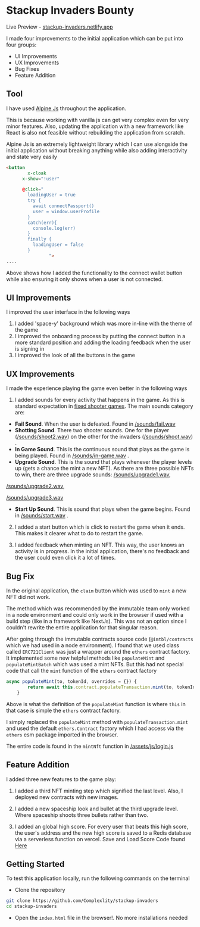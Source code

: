 # Stackup Invaders Bounty

Live Preview - [stackup-invaders.netlify.app](https://stackup-invaders.netlify.app)

I made four improvements to the initial application which can be put into four groups:

- UI Improvements
- UX Improvements
- Bug Fixes
- Feature Addition

## Tool

I have used [Alpine Js](https://alpinejs.dev/) throughout the application.

This is because working with vanilla js can get very complex even for very minor features. Also, updating the application with a new framework like React is also not feasible without rebuilding the application from scratch.

Alpine Js is an extremely lightweight library which I can use alongside the initial application without breaking anything while also adding interactivity and state very easily

```html
<button
        x-cloak
      x-show="!user"

      @click="
        loadingUser = true
        try {
          await connectPassport()
          user = window.userProfile
        }
        catch(err){
          console.log(err)
        }
        finally {
          loadingUser = false
        }
				">
....
```

Above shows how I added the functionality to the connect wallet button while also ensuring it only shows when a user is not connected.

## UI Improvements

I improved the user interface in the following ways

1. I added 'space-y' background which was more in-line with the theme of the game
2. I improved the onboarding process by putting the connect button in a more standard position and adding the loading feedback when the user is signing in
3. I improved the look of all the buttons in the game

## UX Improvements

I made the experience playing the game even better in the following ways

1. I added sounds for every activity that happens in the game. As this is standard expectation in [fixed shooter games](https://en.wikipedia.org/wiki/Category:Fixed_shooters).
The main sounds category are:

- **Fail Sound**. When the user is defeated. Found in [/sounds/fail.wav](/sounds/fail.wav)
- **Shotting Sound**. There two shooter sounds. One for the player ([/sounds/shoot2.wav](/sounds/shoot2.wav)) on the other for the invaders
([/sounds/shoot.wav](/sounds/shoot.wav)) .
- **In Game Sound**. This is the continuous sound that plays as the game is being played. Found in [/sounds/in-game.wav](/sounds/in-game.wav) .
- **Upgrade Sound**. This is the sound that plays whenever the player levels up (gets a chance the mint a new NFT). As there are three possible NFTs to win, there are three upgrade sounds: [/sounds/upgrade1.wav](/sounds/upgrade1.wav),

[/sounds/upgrade2.wav](/sounds/upgrade2.wav),

[/sounds/upgrade3.wav](/sounds/upgrade3.wav)

- **Start Up Sound**. This is sound that plays when the game begins. Found in [/sounds/start.wav](/sounds/start.wav) .

2. I added a start button which is click to restart the game when it ends. This makes it clearer what to do to restart the game.

3. I added feedback when minting an NFT. This way, the user knows an activity is in progress. In the initial application, there's no feedback and the user could even click it a lot of times.

## Bug Fix

In the original application, the `claim` button which was used to `mint` a new NFT did not work.

The method which was recommended by the immutable team only worked in a node environment and could only work in the browser if used with a build step (like in a framework like NextJs). This was not an option since I couldn't rewrite the entire application for that singular reason.

After going through the immutable contracts source code (`@imtbl/contracts` which we had used in a node environment). I found that we used class called `ERC721Client` was just a wrapper around the `ethers` contract factory. It implemented some new helpful methods like `populateMint` and `populateMintBatch` which was used a mint NFTs. But this had not special code that call the `mint` function of the `ethers` contract factory

```javascript
async populateMint(to, tokenId, overrides = {}) {
        return await this.contract.populateTransaction.mint(to, tokenId, { ...overrides_1.defaultGasOverrides, ...overrides });
    }
```

Above is what the definition of the `populateMint` function is where `this` in that case is simple the `ethers` contract factory.

I simply replaced the `populateMint` method with `populateTransaction.mint` and used the default `ethers.Contract` factory which I had access via the `ethers` esm package imported in the browser.

The entire code is found in the `mintNft` function in  [/assets/js/login.js](/assets/js/login.js)

## Feature Addition

I added three new features to the game play:

1. I added a third NFT minting step which signified the last level. Also, I deployed new contracts with new images.

2. I added a new spaceship look and bullet at the third upgrade level. Where spaceship shoots three bullets rather than two.

3. I added an global high score. For every user that beats this high score, the user's address and the new high score is saved to a Redis database via a serverless function on vercel.
Save and Load Score Code found [Here](https://github.com/Complexlity/immutable-game/blob/main/src/pages/api/scoring.js)

## Getting Started

To test this application locally, run the following commands on the terminal

- Clone the repository

```bash
git clone https://github.com/Complexlity/stackup-invaders
cd stackup-invaders
```

- Open the `index.html` file in the browser!. No more installations needed
